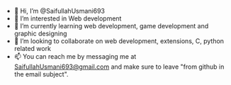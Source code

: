 - 👋 Hi, I’m @SaifullahUsmani693
- 👀 I’m interested in Web development
- 🌱 I’m currently learning web development, game development and graphic designing
- 💞️ I’m looking to collaborate on web development, extensions, C, python related work 
- 📫 You can reach me by messaging me at SaifullahUsmani693@gmail.com and make sure to leave "from github in the email subject".

<!---
SaifullahUsmani693/SaifullahUsmani693 is a ✨ special ✨ repository because its `README.md` (this file) appears on your GitHub profile.
You can click the Preview link to take a look at your changes.
--->
